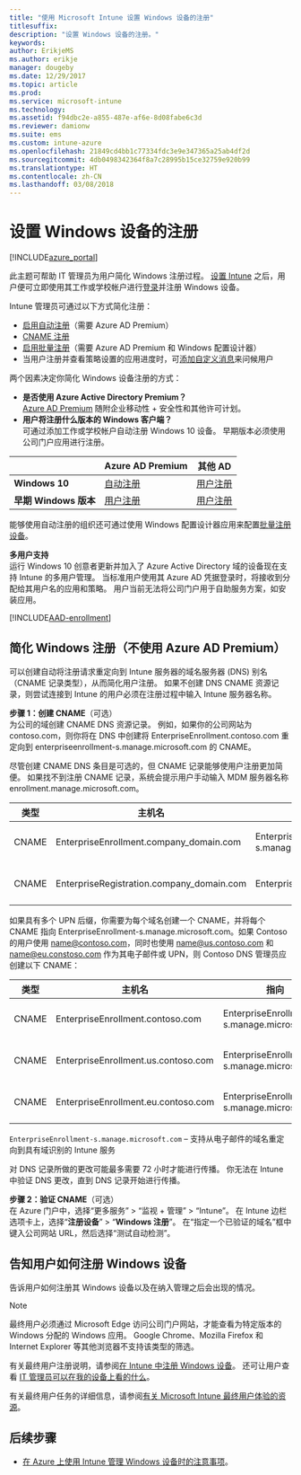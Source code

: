 ```yaml
---
title: "使用 Microsoft Intune 设置 Windows 设备的注册"
titlesuffix: 
description: "设置 Windows 设备的注册。"
keywords: 
author: ErikjeMS
ms.author: erikje
manager: dougeby
ms.date: 12/29/2017
ms.topic: article
ms.prod: 
ms.service: microsoft-intune
ms.technology: 
ms.assetid: f94dbc2e-a855-487e-af6e-8d08fabe6c3d
ms.reviewer: damionw
ms.suite: ems
ms.custom: intune-azure
ms.openlocfilehash: 21849cd4bb1c77334fdc3e9e347365a25ab4df2d
ms.sourcegitcommit: 4db0498342364f8a7c28995b15ce32759e920b99
ms.translationtype: HT
ms.contentlocale: zh-CN
ms.lasthandoff: 03/08/2018
---
```

# <a name="set-up-enrollment-for-windows-devices"></a>设置 Windows 设备的注册

[!INCLUDE[azure_portal](./includes/azure_portal.md)]

此主题可帮助 IT 管理员为用户简化 Windows 注册过程。 [设置 Intune](setup-steps.md) 之后，用户便可立即使用其工作或学校帐户进行[登录](https://docs.microsoft.com/intune-user-help/enroll-your-device-in-intune-windows)并注册 Windows 设备。  

Intune 管理员可通过以下方式简化注册：
- [启用自动注册](#enable-windows-10-automatic-enrollment)（需要 Azure AD Premium）
- [CNAME 注册](#simplify-windows-enrollment-without-azure-ad-premium)
- [启用批量注册](windows-bulk-enroll.md)（需要 Azure AD Premium 和 Windows 配置设计器）
- 当用户注册并查看策略设置的应用进度时，可[添加自定义消息](windows-enrollment-status.md)来问候用户

两个因素决定你简化 Windows 设备注册的方式：

- **是否使用 Azure Active Directory Premium？** <br>[Azure AD Premium](https://docs.microsoft.com/azure/active-directory/active-directory-get-started-premium) 随附企业移动性 + 安全性和其他许可计划。
- **用户将注册什么版本的 Windows 客户端？** <br>可通过添加工作或学校帐户自动注册 Windows 10 设备。 早期版本必须使用公司门户应用进行注册。

||**Azure AD Premium**|**其他 AD**|
|----------|---------------|---------------|  
|**Windows 10**|[自动注册](#enable-windows-10-automatic-enrollment) |[用户注册](#enable-windows-enrollment-without-azure-ad-premium)|
|**早期 Windows 版本**|[用户注册](#enable-windows-enrollment-without-azure-ad-premium)|[用户注册](#enable-windows-enrollment-without-azure-ad-premium)|

能够使用自动注册的组织还可通过使用 Windows 配置设计器应用来配置[批量注册设备](windows-bulk-enroll.md)。

**多用户支持**<br>
运行 Windows 10 创意者更新并加入了 Azure Active Directory 域的设备现在支持 Intune 的多用户管理。 当标准用户使用其 Azure AD 凭据登录时，将接收到分配给其用户名的应用和策略。 用户当前无法将公司门户用于自助服务方案，如安装应用。

[!INCLUDE[AAD-enrollment](./includes/win10-automatic-enrollment-aad.md)]

## <a name="simplify-windows-enrollment-without-azure-ad-premium"></a>简化 Windows 注册（不使用 Azure AD Premium）
可以创建自动将注册请求重定向到 Intune 服务器的域名服务器 (DNS) 别名（CNAME 记录类型），从而简化用户注册。 如果不创建 DNS CNAME 资源记录，则尝试连接到 Intune 的用户必须在注册过程中输入 Intune 服务器名称。

**步骤 1：创建 CNAME**（可选）<br>
为公司的域创建 CNAME DNS 资源记录。 例如，如果你的公司网站为 contoso.com，则你将在 DNS 中创建将 EnterpriseEnrollment.contoso.com 重定向到 enterpriseenrollment-s.manage.microsoft.com 的 CNAME。

尽管创建 CNAME DNS 条目是可选的，但 CNAME 记录能够使用户注册更加简便。 如果找不到注册 CNAME 记录，系统会提示用户手动输入 MDM 服务器名称 enrollment.manage.microsoft.com。

|类型|主机名|指向|TTL|
|----------|---------------|---------------|---|
|CNAME|EnterpriseEnrollment.company_domain.com|EnterpriseEnrollment-s.manage.microsoft.com| 1 小时|
|CNAME|EnterpriseRegistration.company_domain.com|EnterpriseRegistration.windows.net|1 小时|

如果具有多个 UPN 后缀，你需要为每个域名创建一个 CNAME，并将每个 CNAME 指向 EnterpriseEnrollment-s.manage.microsoft.com。如果 Contoso 的用户使用 name@contoso.com，同时也使用 name@us.contoso.com 和 name@eu.constoso.com 作为其电子邮件或 UPN，则 Contoso DNS 管理员应创建以下 CNAME：

|类型|主机名|指向|TTL|  
|----------|---------------|---------------|---|
|CNAME|EnterpriseEnrollment.contoso.com|EnterpriseEnrollment-s.manage.microsoft.com|1 小时|
|CNAME|EnterpriseEnrollment.us.contoso.com|EnterpriseEnrollment-s.manage.microsoft.com|1 小时|
|CNAME|EnterpriseEnrollment.eu.contoso.com|EnterpriseEnrollment-s.manage.microsoft.com| 1 小时|

`EnterpriseEnrollment-s.manage.microsoft.com` – 支持从电子邮件的域名重定向到具有域识别的 Intune 服务

对 DNS 记录所做的更改可能最多需要 72 小时才能进行传播。 你无法在 Intune 中验证 DNS 更改，直到 DNS 记录开始进行传播。

**步骤 2：验证 CNAME**（可选）<br>
在 Azure 门户中，选择“更多服务” > “监视 + 管理” > “Intune”。 在 Intune 边栏选项卡上，选择“**注册设备**” > “**Windows 注册**”。 在“指定一个已验证的域名”框中键入公司网站 URL，然后选择“测试自动检测”。

## <a name="tell-users-how-to-enroll-windows-devices"></a>告知用户如何注册 Windows 设备
告诉用户如何注册其 Windows 设备以及在纳入管理之后会出现的情况。

> [!NOTE]
> 最终用户必须通过 Microsoft Edge 访问公司门户网站，才能查看为特定版本的 Windows 分配的 Windows 应用。 Google Chrome、Mozilla Firefox 和 Internet Explorer 等其他浏览器不支持该类型的筛选。

有关最终用户注册说明，请参阅[在 Intune 中注册 Windows 设备](https://docs.microsoft.com/intune-user-help/enroll-your-device-in-intune-windows)。 还可让用户查看 [IT 管理员可以在我的设备上看的什么](https://docs.microsoft.com/intune-user-help/what-can-your-it-administrator-see-when-you-enroll-your-device-in-intune-windows)。

有关最终用户任务的详细信息，请参阅[有关 Microsoft Intune 最终用户体验的资源](end-user-educate.md)。

## <a name="next-steps"></a>后续步骤

- [在 Azure 上使用 Intune 管理 Windows 设备时的注意事项](/intune-classic/deploy-use/intune-on-azure)。
